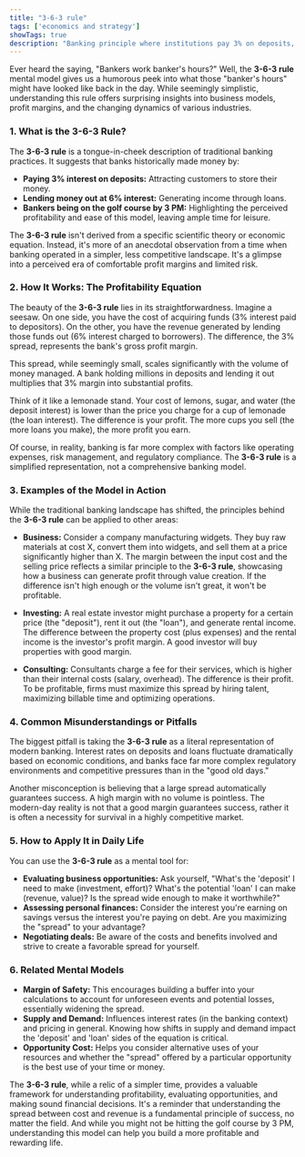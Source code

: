 ```yaml
---
title: "3-6-3 rule"
tags: ['economics and strategy']
showTags: true
description: "Banking principle where institutions pay 3% on deposits, lend at 6%, and bankers are on the golf course by 3 PM, representing traditional banking profitability."
---
```



Ever heard the saying, "Bankers work banker's hours?" Well, the **3-6-3 rule** mental model gives us a humorous peek into what those "banker's hours" might have looked like back in the day. While seemingly simplistic, understanding this rule offers surprising insights into business models, profit margins, and the changing dynamics of various industries.

### 1. What is the 3-6-3 Rule?

The **3-6-3 rule** is a tongue-in-cheek description of traditional banking practices. It suggests that banks historically made money by:

*   **Paying 3% interest on deposits:** Attracting customers to store their money.
*   **Lending money out at 6% interest:** Generating income through loans.
*   **Bankers being on the golf course by 3 PM:** Highlighting the perceived profitability and ease of this model, leaving ample time for leisure.

The **3-6-3 rule** isn't derived from a specific scientific theory or economic equation. Instead, it's more of an anecdotal observation from a time when banking operated in a simpler, less competitive landscape. It's a glimpse into a perceived era of comfortable profit margins and limited risk.

### 2. How It Works: The Profitability Equation

The beauty of the **3-6-3 rule** lies in its straightforwardness. Imagine a seesaw. On one side, you have the cost of acquiring funds (3% interest paid to depositors). On the other, you have the revenue generated by lending those funds out (6% interest charged to borrowers). The difference, the 3% spread, represents the bank's gross profit margin.

This spread, while seemingly small, scales significantly with the volume of money managed. A bank holding millions in deposits and lending it out multiplies that 3% margin into substantial profits.

Think of it like a lemonade stand. Your cost of lemons, sugar, and water (the deposit interest) is lower than the price you charge for a cup of lemonade (the loan interest). The difference is your profit. The more cups you sell (the more loans you make), the more profit you earn.

Of course, in reality, banking is far more complex with factors like operating expenses, risk management, and regulatory compliance. The **3-6-3 rule** is a simplified representation, not a comprehensive banking model.

### 3. Examples of the Model in Action

While the traditional banking landscape has shifted, the principles behind the **3-6-3 rule** can be applied to other areas:

*   **Business:** Consider a company manufacturing widgets. They buy raw materials at cost X, convert them into widgets, and sell them at a price significantly higher than X. The margin between the input cost and the selling price reflects a similar principle to the **3-6-3 rule**, showcasing how a business can generate profit through value creation. If the difference isn't high enough or the volume isn't great, it won't be profitable.

*   **Investing:** A real estate investor might purchase a property for a certain price (the "deposit"), rent it out (the "loan"), and generate rental income. The difference between the property cost (plus expenses) and the rental income is the investor's profit margin. A good investor will buy properties with good margin.

*   **Consulting:** Consultants charge a fee for their services, which is higher than their internal costs (salary, overhead). The difference is their profit. To be profitable, firms must maximize this spread by hiring talent, maximizing billable time and optimizing operations.

### 4. Common Misunderstandings or Pitfalls

The biggest pitfall is taking the **3-6-3 rule** as a literal representation of modern banking. Interest rates on deposits and loans fluctuate dramatically based on economic conditions, and banks face far more complex regulatory environments and competitive pressures than in the "good old days."

Another misconception is believing that a large spread automatically guarantees success. A high margin with no volume is pointless. The modern-day reality is not that a good margin guarantees success, rather it is often a necessity for survival in a highly competitive market.

### 5. How to Apply It in Daily Life

You can use the **3-6-3 rule** as a mental tool for:

*   **Evaluating business opportunities:** Ask yourself, "What's the 'deposit' I need to make (investment, effort)? What's the potential 'loan' I can make (revenue, value)? Is the spread wide enough to make it worthwhile?"
*   **Assessing personal finances:** Consider the interest you're earning on savings versus the interest you're paying on debt. Are you maximizing the "spread" to your advantage?
*   **Negotiating deals:** Be aware of the costs and benefits involved and strive to create a favorable spread for yourself.

### 6. Related Mental Models

*   **Margin of Safety:** This encourages building a buffer into your calculations to account for unforeseen events and potential losses, essentially widening the spread.
*   **Supply and Demand:** Influences interest rates (in the banking context) and pricing in general. Knowing how shifts in supply and demand impact the 'deposit' and 'loan' sides of the equation is critical.
*   **Opportunity Cost:** Helps you consider alternative uses of your resources and whether the "spread" offered by a particular opportunity is the best use of your time or money.

The **3-6-3 rule**, while a relic of a simpler time, provides a valuable framework for understanding profitability, evaluating opportunities, and making sound financial decisions. It's a reminder that understanding the spread between cost and revenue is a fundamental principle of success, no matter the field. And while you might not be hitting the golf course by 3 PM, understanding this model can help you build a more profitable and rewarding life.

